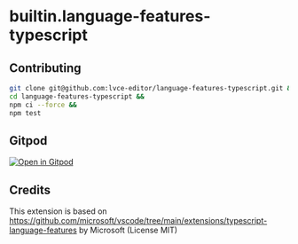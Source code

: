 # builtin.language-features-typescript

## Contributing

```sh
git clone git@github.com:lvce-editor/language-features-typescript.git &&
cd language-features-typescript &&
npm ci --force &&
npm test
```

## Gitpod

[![Open in Gitpod](https://gitpod.io/button/open-in-gitpod.svg)](https://gitpod.io/#https://github.com/lvce-editor/language-features-typescript)

## Credits

This extension is based on https://github.com/microsoft/vscode/tree/main/extensions/typescript-language-features by Microsoft (License MIT)
